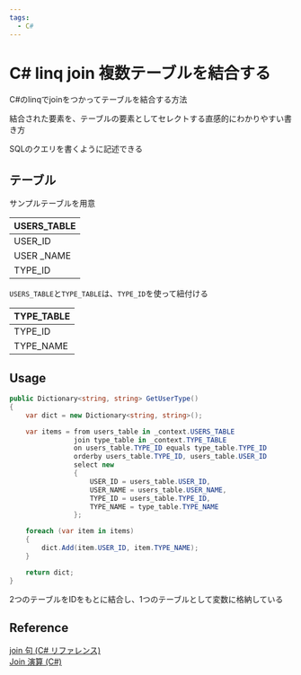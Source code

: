 ```yaml
---
tags:
  - C#
---
```


# C# linq join 複数テーブルを結合する

C#のlinqでjoinをつかってテーブルを結合する方法

結合された要素を、テーブルの要素としてセレクトする直感的にわかりやすい書き方

SQLのクエリを書くように記述できる

## テーブル
サンプルテーブルを用意

|USERS_TABLE|
|-------|
|USER_ID|
|USER _NAME|
|TYPE_ID|

`USERS_TABLE`と`TYPE_TABLE`は、`TYPE_ID`を使って紐付ける

|TYPE_TABLE|
|-------|
|TYPE_ID|
|TYPE_NAME|

## Usage

```cs
public Dictionary<string, string> GetUserType()
{
    var dict = new Dictionary<string, string>();

    var items = from users_table in _context.USERS_TABLE
                join type_table in _context.TYPE_TABLE
                on users_table.TYPE_ID equals type_table.TYPE_ID
                orderby users_table.TYPE_ID, users_table.USER_ID
                select new
                {
                    USER_ID = users_table.USER_ID,
                    USER_NAME = users_table.USER_NAME,
                    TYPE_ID = users_table.TYPE_ID,
                    TYPE_NAME = type_table.TYPE_NAME
                };

    foreach (var item in items)
    {
        dict.Add(item.USER_ID, item.TYPE_NAME);
    }

    return dict;
}
```

2つのテーブルをIDをもとに結合し、1つのテーブルとして変数に格納している

## Reference
[join 句 (C# リファレンス)](https://learn.microsoft.com/ja-jp/dotnet/csharp/language-reference/keywords/join-clause)<br>
[Join 演算 (C#)](https://learn.microsoft.com/ja-jp/dotnet/csharp/programming-guide/concepts/linq/join-operations)<br>
